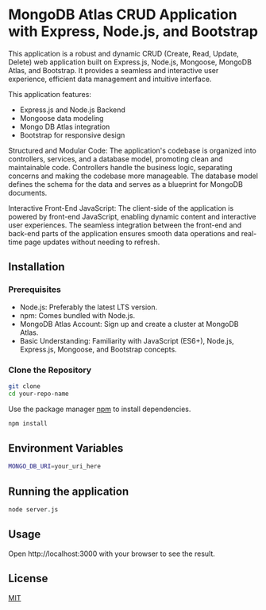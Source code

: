 #  MongoDB Atlas CRUD Application with Express, Node.js, and Bootstrap

This application is a robust and dynamic CRUD (Create, Read, Update, Delete) web application built on Express.js, Node.js, Mongoose, MongoDB Atlas, and Bootstrap. It provides a seamless and interactive user experience, efficient data management and intuitive interface.

This application features:
* Express.js and Node.js Backend
* Mongoose data modeling
* Mongo DB Atlas integration
* Bootstrap for responsive design

Structured and Modular Code: The application's codebase is organized into controllers, services, and a database model, promoting clean and maintainable code. Controllers handle the business logic, separating concerns and making the codebase more manageable. The database model defines the schema for the data and serves as a blueprint for MongoDB documents.

Interactive Front-End JavaScript: The client-side of the application is powered by front-end JavaScript, enabling dynamic content and interactive user experiences. The seamless integration between the front-end and back-end parts of the application ensures smooth data operations and real-time page updates without needing to refresh.

## Installation

### Prerequisites

* Node.js: Preferably the latest LTS version. 
* npm: Comes bundled with Node.js.
* MongoDB Atlas Account: Sign up and create a cluster at MongoDB Atlas.
* Basic Understanding: Familiarity with JavaScript (ES6+), Node.js, Express.js, Mongoose, and Bootstrap concepts.

### Clone the Repository

```bash
git clone 
cd your-repo-name
```
Use the package manager [npm](https://www.npmjs.com/) to install dependencies.

```bash
npm install 
```
## Environment Variables
```bash
MONGO_DB_URI=your_uri_here
```
## Running the application

```bash
node server.js
```

## Usage

Open http://localhost:3000 with your browser to see the result.

## License

[MIT](https://choosealicense.com/licenses/mit/)